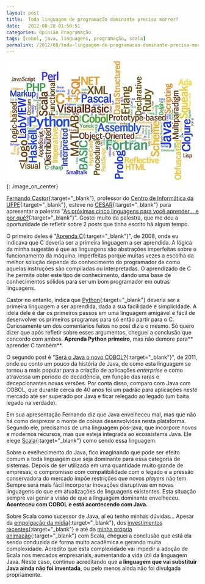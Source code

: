 ```yaml
---
layout: post
title:  Toda linguagem de programação dominante precisa morrer?
date:   2012-08-28 01:50:51
categories: Opinião Programação
tags: [cobol, java, linguagens, programação, scala]
permalink: /2012/08/toda-linguagem-de-programacao-dominante-precisa-morrer
---
```


![linguagens de programação](/assets/images/2012/prog-lang.jpg){: .image_on_center}

[Fernando Castor][castor]{:target="_blank"}, professor do [Centro de Informática da UFPE][cin]{:target="_blank"}, esteve no [CESAR][cesar]{:target="_blank"} para apresentar a palestra "[As próximas cinco linguagens para você aprender... e por quê?][5-linguagens]{:target="_blank"}". Gostei muito da palestra, que me deu a oportunidade de refletir sobre 2 *posts* que tinha escrito há algum tempo.

O primeiro deles é "[Aprenda C][blog-aprenda-c]{:target="_blank"}", de 2008, onde eu indicava que C deveria ser a primeira linguagem a ser aprendida. A lógica da minha sugestão é que as linguagens são abstrações imperfeitas sobre o funcionamento da máquina. Imperfeitas porque muitas vezes a escolha da melhor solução depende do conhecimento do programador de como aquelas instruções são compiladas ou interpretadas. O aprendizado de C lhe permite obter este tipo de conhecimento, dando uma base de conhecimentos sólidos para ser um bom programador em outras linguagens.

Castor no entanto, indica que [Python][python]{:target="_blank"} deveria ser a primeira linguagem a ser aprendida, dada a sua facilidade e simplicidade. A ideia dele é dar os primeiros passos em uma linguagem amigável e fácil de desenvolver os primeiros programas para só então partir para o C. Curiosamente um dos comentários feitos no post dizia o mesmo. Só quero dizer que após refletir sobre esses argumentos, cheguei a conclusão que concordo com ambos. **Aprenda Python primeiro**, mas não demore para** aprender C também**.

O segundo post é "[Será o Java o novo COBOL?][blog-java-cobol]{:target="_blank"}", de 2011, onde eu conto um pouco da história de Java, de como esta linguagem se tornou a mais popular para a criação de aplicações *enterprise* e como atravessa um período de decadência, em função das raras e decepcionantes novas versões. Por conta disso, comparo com Java com COBOL, que durante cerca de 40 anos foi um padrão para aplicações neste mercado até ser superado por Java e ficar relegado ao legado (um baita legado na verdade).

Em sua apresentação Fernando diz que Java envelheceu mal, mas que não há como desprezar o monte de coisas desenvolvidas nesta plataforma. Segundo ele, precisamos de uma linguagem pós-java, que incorpore novos e modernos recursos, mas que esteja integrada ao ecossistema Java. Ele elege [Scala][scala]{:target="_blank"} como sendo essa linguagem.

Sobre o evelhecimento do Java, fico imaginando que pode ser efeito comum a toda linguagem que seja dominante para essa categoria de sistemas. Depois de ser utilizada em uma quantidade muito grande de empresas, o compromisso com compatibilidade com o legado e a pressão conservadora do mercado impõe restrições que novos *players* não tem. Sempre será mais fácil incorporar inovações disruptivas em novas linguagens do que em atualizações de linguagens existentes. Esta situação sempre vai gerar a visão de que a linguagem dominante envelheceu. **Aconteceu com COBOL e está acontecendo com Java.**

Sobre Scala como sucessor de Java, aí eu tenho minhas dúvidas... Apesar da [empolgação da mídia][java-scala]{:target="_blank"}, dos [investimentos recentes][typesafe]{:target="_blank"} e até da [minha própria animação][blog-funcionais]{:target="_blank"} com Scala, cheguei a conclusão que está ela sendo conduzida de forma muito acadêmica e gerando muita complexidade. Acredito que esta complexidade vai impedir a adoção de Scala nos mercados empresariais, aumentando a vida útil da linguagem Java. Neste caso, continuo acreditando que **a linguagem que vai substituir Java ainda não foi inventada**, ou pelo menos ainda não foi divulgada propriamente.


[castor]: https://sites.google.com/a/cin.ufpe.br/castor/
[cin]: http://www2.cin.ufpe.br/site/index.php
[cesar]: http://www.cesar.org.br
[5-linguagens]: http://www.youtube.com/watch?v=MsWmSCCVj5Y
[blog-aprenda-c]: /2008/09/aprenda-c/
[python]: http://www.python.org/
[blog-java-cobol]: /2011/02/sera-o-java-o-novo-cobol/
[scala]: http://www.scala-lang.org/
[java-scala]: http://www.theserverside.com/feature/Disruptive-forces-in-Java-Is-Scala-the-new-Spring-framework
[typesafe]: http://www.eweek.com/c/a/Application-Development/Typesafe-Scala-Software-Maker-Gets-14M-to-Boost-Stack-826474/
[blog-funcionais]: /2010/04/porque-linguagens-funcionais-sao-importantes/